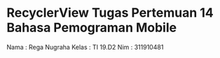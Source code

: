 # RecyclerView Tugas Pertemuan 14 Bahasa Pemograman Mobile
Nama : Rega Nugraha
Kelas : TI 19.D2
Nim : 311910481
